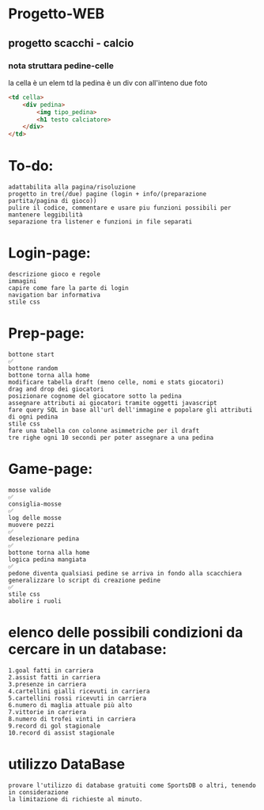 # Progetto-WEB
## progetto scacchi - calcio
### nota struttara pedine-celle
la cella è un elem td 
la pedina è un div con all'inteno due foto

```html
<td cella>
    <div pedina>
        <img tipo_pedina>
        <h1 testo calciatore>
    </div>
</td>
```

# To-do:
    adattabilita alla pagina/risoluzione
    progetto in tre(/due) pagine (login + info/(preparazione partita/pagina di gioco))
    pulire il codice, commentare e usare piu funzioni possibili per mantenere leggibilità
    separazione tra listener e funzioni in file separati

# Login-page:
    descrizione gioco e regole
    immagini
    capire come fare la parte di login
    navigation bar informativa
    stile css

# Prep-page:
    bottone start                                                                                   ✅
    bottone random
    bottone torna alla home
    modificare tabella draft (meno celle, nomi e stats giocatori)
    drag and drop dei giocatori
    posizionare cognome del giocatore sotto la pedina
    assegnare attributi ai giocatori tramite oggetti javascript
    fare query SQL in base all'url dell'immagine e popolare gli attributi di ogni pedina
    stile css
    fare una tabella con colonne asimmetriche per il draft
    tre righe ogni 10 secondi per poter assegnare a una pedina
    

# Game-page:
    mosse valide                                                                                    ✅
    consiglia-mosse                                                                                 ✅
    log delle mosse
    muovere pezzi                                                                                   ✅
    deselezionare pedina                                                                            ✅
    bottone torna alla home
    logica pedina mangiata                                                                          ✅
    pedone diventa qualsiasi pedine se arriva in fondo alla scacchiera
    generalizzare lo script di creazione pedine                                                     ✅
    stile css
    abolire i ruoli 

# elenco delle possibili condizioni da cercare in un database:
    1.goal fatti in carriera
    2.assist fatti in carriera
    3.presenze in carriera
    4.cartellini gialli ricevuti in carriera
    5.cartellini rossi ricevuti in carriera
    6.numero di maglia attuale più alto
    7.vittorie in carriera
    8.numero di trofei vinti in carriera
    9.record di gol stagionale
    10.record di assist stagionale

# utilizzo DataBase
    provare l'utilizzo di database gratuiti come SportsDB o altri, tenendo in considerazione
    la limitazione di richieste al minuto.
    
    
